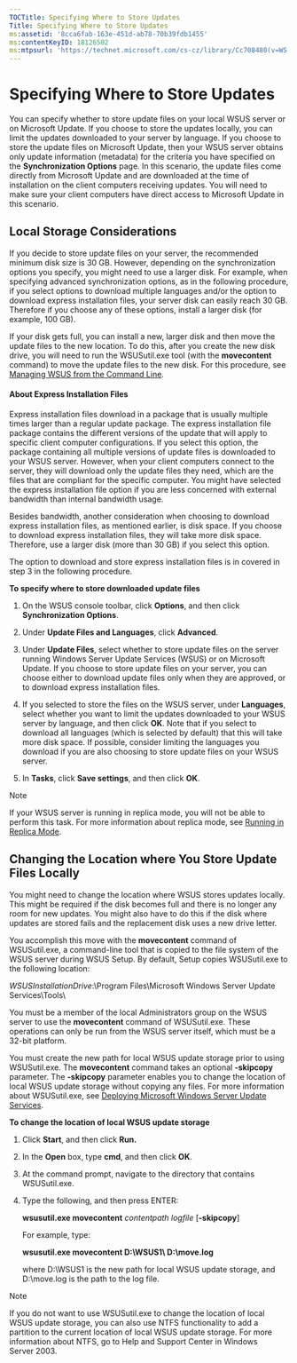 ```yaml
---
TOCTitle: Specifying Where to Store Updates
Title: Specifying Where to Store Updates
ms:assetid: '8cca6fab-163e-451d-ab78-70b39fdb1455'
ms:contentKeyID: 18126502
ms:mtpsurl: 'https://technet.microsoft.com/cs-cz/library/Cc708480(v=WS.10)'
---
```


Specifying Where to Store Updates
=================================

You can specify whether to store update files on your local WSUS server or on Microsoft Update. If you choose to store the updates locally, you can limit the updates downloaded to your server by language. If you choose to store the update files on Microsoft Update, then your WSUS server obtains only update information (metadata) for the criteria you have specified on the **Synchronization Options** page. In this scenario, the update files come directly from Microsoft Update and are downloaded at the time of installation on the client computers receiving updates. You will need to make sure your client computers have direct access to Microsoft Update in this scenario.

Local Storage Considerations
----------------------------

If you decide to store update files on your server, the recommended minimum disk size is 30 GB. However, depending on the synchronization options you specify, you might need to use a larger disk. For example, when specifying advanced synchronization options, as in the following procedure, if you select options to download multiple languages and/or the option to download express installation files, your server disk can easily reach 30 GB. Therefore if you choose any of these options, install a larger disk (for example, 100 GB).

If your disk gets full, you can install a new, larger disk and then move the update files to the new location. To do this, after you create the new disk drive, you will need to run the WSUSutil.exe tool (with the **movecontent** command) to move the update files to the new disk. For this procedure, see [Managing WSUS from the Command Line](https://technet.microsoft.com/2686bd2b-910a-479b-961e-cea2a2028024).

#### About Express Installation Files

Express installation files download in a package that is usually multiple times larger than a regular update package. The express installation file package contains the different versions of the update that will apply to specific client computer configurations. If you select this option, the package containing all multiple versions of update files is downloaded to your WSUS server. However, when your client computers connect to the server, they will download only the update files they need, which are the files that are compliant for the specific computer. You might have selected the express installation file option if you are less concerned with external bandwidth than internal bandwidth usage.

Besides bandwidth, another consideration when choosing to download express installation files, as mentioned earlier, is disk space. If you choose to download express installation files, they will take more disk space. Therefore, use a larger disk (more than 30 GB) if you select this option.

The option to download and store express installation files is in covered in step 3 in the following procedure.

**To specify where to store downloaded update files**
1.  On the WSUS console toolbar, click **Options**, and then click **Synchronization Options**.

2.  Under **Update Files and Languages**, click **Advanced**.

3.  Under **Update Files**, select whether to store update files on the server running Windows Server Update Services (WSUS) or on Microsoft Update. If you choose to store update files on your server, you can choose either to download update files only when they are approved, or to download express installation files.

4.  If you selected to store the files on the WSUS server, under **Languages**, select whether you want to limit the updates downloaded to your WSUS server by language, and then click **OK**. Note that if you select to download all languages (which is selected by default) that this will take more disk space. If possible, consider limiting the languages you download if you are also choosing to store update files on your WSUS server.

5.  In **Tasks**, click **Save settings**, and then click **OK**.

> [!NOTE]
> If your WSUS server is running in replica mode, you will not be able to perform this task. For more information about replica mode, see [Running in Replica Mode](https://technet.microsoft.com/d143c886-30b6-4034-80a2-182171ac8f8b). 

Changing the Location where You Store Update Files Locally
----------------------------------------------------------

You might need to change the location where WSUS stores updates locally. This might be required if the disk becomes full and there is no longer any room for new updates. You might also have to do this if the disk where updates are stored fails and the replacement disk uses a new drive letter.

You accomplish this move with the **movecontent** command of WSUSutil.exe, a command-line tool that is copied to the file system of the WSUS server during WSUS Setup. By default, Setup copies WSUSutil.exe to the following location:

*WSUSInstallationDrive*:\\Program Files\\Microsoft Windows Server Update Services\\Tools\\

You must be a member of the local Administrators group on the WSUS server to use the **movecontent** command of WSUSutil.exe. These operations can only be run from the WSUS server itself, which must be a 32-bit platform.

You must create the new path for local WSUS update storage prior to using WSUSutil.exe. The **movecontent** command takes an optional **-skipcopy** parameter. The **-skipcopy** parameter enables you to change the location of local WSUS update storage without copying any files. For more information about WSUSutil.exe, see [Deploying Microsoft Windows Server Update Services](http://go.microsoft.com/fwlink/?linkid=41777).

**To change the location of local WSUS update storage**
1.  Click **Start**, and then click **Run.**

2.  In the **Open** box, type **cmd**, and then click **OK**.

3.  At the command prompt, navigate to the directory that contains WSUSutil.exe.

4.  Type the following, and then press ENTER:

    **wsusutil.exe movecontent** *contentpath logfile* \[**-skipcopy**\]

    For example, type:

    **wsusutil.exe movecontent D:\\WSUS1\\ D:\\move.log**

    where D:\\WSUS1 is the new path for local WSUS update storage, and D:\\move.log is the path to the log file.

> [!NOTE]
> If you do not want to use WSUSutil.exe to change the location of local WSUS update storage, you can also use NTFS functionality to add a partition to the current location of local WSUS update storage. For more information about NTFS, go to Help and Support Center in Windows Server 2003. 
